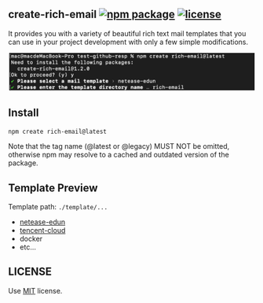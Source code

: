 ## create-rich-email <a href="https://npmjs.com/package/create-rich-email"><img src="https://badgen.net/npm/v/create-rich-email/latest" alt="npm package"></a> <a href="https://github.com/yassine-zhang/create-rich-email/blob/main/LICENSE"><img src="https://badgen.net/static/license/MIT/orange" alt="license"></a>

It provides you with a variety of beautiful rich text mail templates that you can use in your project development with only a few simple modifications.

<p align="center">
    <img width="500" src="./media/cli-demo.png">
</p>

## Install

```shell
npm create rich-email@latest
```

Note that the tag name (@latest or @legacy) MUST NOT be omitted, otherwise npm may resolve to a cached and outdated version of the package.

## Template Preview

Template path: `./template/...`

- [netease-edun](./template/netease-edun/网易易盾.PNG)
- [tencent-cloud](./template//tencent-cloud/腾讯云.PNG)
- docker
- etc...

## LICENSE

Use [MIT](./LICENSE) license.
